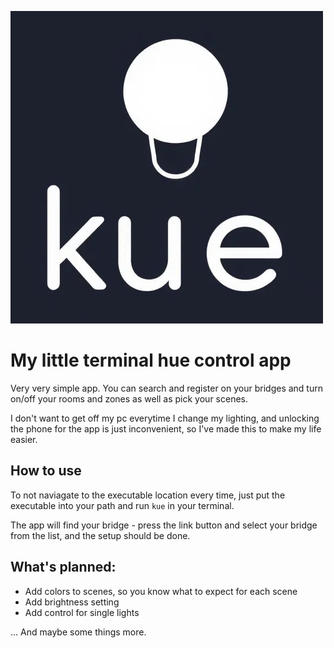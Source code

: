 ![kue Logo](https://github.com/KyrillGobber/kue/blob/master/Kue.jpg)

# My little terminal hue control app

Very very simple app. You can search and register on your bridges and turn on/off your rooms and zones as well as pick your scenes.

I don't want to get off my pc everytime I change my lighting, and unlocking the phone for the app is just inconvenient, so I've made this to make my life easier.

## How to use
To not naviagate to the executable location every time, just put the executable into your path and run `kue` in your terminal.

The app will find your bridge - press the link button and select your bridge from the list, and the setup should be done.

## What's planned:
- Add colors to scenes, so you know what to expect for each scene
- Add brightness setting
- Add control for single lights

... And maybe some things more.
